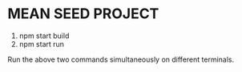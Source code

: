 # MEAN SEED PROJECT

1. npm start build
2. npm start run

Run the above two commands simultaneously on different terminals.

